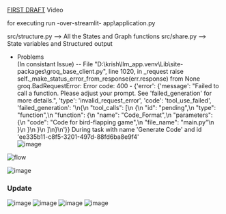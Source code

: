 [FIRST DRAFT](https://www.youtube.com/watch?v=53AwBWctePM) Video <br>

for executing run -over-streamlit- app\application.py<br>

src/structure.py --> All the States and Graph functions
src/share.py --> State variables and Structured output

- Problems <br>
(In consistant Issue)
-- File "D:\krish\llm_app\.venv\Lib\site-packages\groq\_base_client.py", line 1020, in _request
    raise self._make_status_error_from_response(err.response) from None
groq.BadRequestError: Error code: 400 - {'error': {'message': "Failed to call a function. Please adjust your prompt. See 'failed_generation' for more details.", 'type': 'invalid_request_error', 'code': 'tool_use_failed', 'failed_generation': '<tool-use>\n{\n  "tool_calls": [\n    {\n      "id": "pending",\n      "type": "function",\n      "function": {\n        "name": "Code_Format",\n        "parameters": {\n          "code": "Code for bird-flapping game",\n          "file_name": "main.py"\n        }\n      }\n    }\n  ]\n}\n</tool-use>'}}
During task with name 'Generate Code' and id 'ee335b11-c8f5-3201-497d-88fd6ba8e9f4'<br>
![image](https://github.com/user-attachments/assets/ce354a31-0af6-4f38-b8ae-82c82a4b5b96)


![flow](https://github.com/user-attachments/assets/581cbe1d-1bd7-4038-b1bb-492a50b783b2)

![image](https://github.com/user-attachments/assets/4b922e8f-2828-48b0-b746-7c93315688a6)

### Update
![image](https://github.com/user-attachments/assets/661b28b6-9f71-4661-91c5-c94b320613e2)
![image](https://github.com/user-attachments/assets/6616fb3d-cd97-4c4a-b147-4a73ebe45279)
![image](https://github.com/user-attachments/assets/a938435b-7744-48d4-8718-8a724e03a40f)
![image](https://github.com/user-attachments/assets/828f4e15-57e8-4b4c-863e-9e64c464c049)

